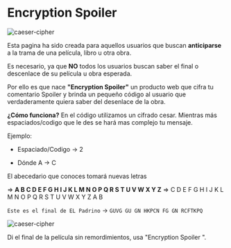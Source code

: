 # Encryption Spoiler

![caeser-cipher](https://upload.wikimedia.org/wikipedia/commons/thumb/2/2b/Caesar3.svg/2000px-Caesar3.svg.png)

Esta pagina ha sido creada para aquellos usuarios que buscan **anticiparse** a la trama de una película, libro u otra obra.

Es necesario, ya que **NO** todos los usuarios buscan saber el  final o descenlace de su película u obra esperada.

Por ello es que nace **"Encryption Spoiler"** un producto web que cifra tu comentario Spoiler y brinda un pequeño código al usuario que verdaderamente quiera saber del desenlace de la obra.


**¿Cómo funciona?**
En el código utilizamos un cifrado cesar.
Mientras más espaciados/codigo que le des se hará mas complejo tu mensaje.

Ejemplo:

* Espaciado/Codigo -> 2

* Dónde A -> C

El abecedario que conoces tomará nuevas letras

=> **A B C D E F G H I J K L M N O P Q R S T U V W X Y Z**
=> C D E F G H I J K L M N O P Q R S T U V W X Y Z A B

`Este es el final de EL Padrino` -> `GUVG GU GN HKPCN FG GN RCFTKPQ`

![caeser-cipher](https://upload.wikimedia.org/wikipedia/commons/thumb/2/2b/Caesar3.svg/2000px-Caesar3.svg.png)


Di el final de la película sin remordimientos, usa  "Encryption Spoiler ".
